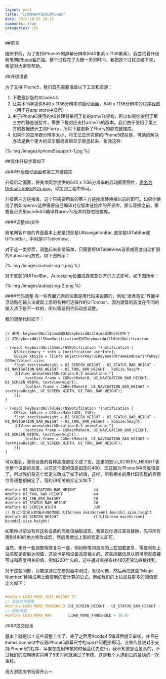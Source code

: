 ```yaml
---
layout: post
title: "让你的APP支持iPhone5"
date: 2012-10-05 16:18
comments: true
categories: iOS
---
```


##前言

国庆节前，为了支持iPhone5的屏幕分辨率(640象素 x 1136象素)，我尝试着升级粉笔网[iPhone客户端](http://itunes.apple.com/cn/app/fen-bi-wang/id551540593)。整个过程花了大概一天的时间，我把这个过程总结下来，希望对大家有帮助。

<!-- more -->

##升级准备

为了支持iPhone5，我们首先需要准备以下工具和资源：

 1. 下载最新版的XCode4.5
 2. 让美术同学提供640 x 1136分辨率的启动画面，640 x 1136分辨率的程序截图（用于在app store中显示）
 3. 由于iPhone5使用的A6处理器采用了新的armv7s架构，所以如果你使用了第三方的静态链接库，需要下载对应支持armv7s的版本。我们由于使用了第三方的数据统计工具Flurry，所以下载更新了Flurry的静态链接库。
 4. 如果你的显示器分辨率太小，将无法显示完整的iPhone5模拟器，可选的解决办法是换个更大的显示器或者把显示器竖起来，象我这样:

{% img /images/iphone5support-1.jpg %}

##具体升级步骤如下

####升级启动画面和第三方链接库

升级启动画面，将美术同学提供的640 x 1136分辨率的启动画面图片，命名为Default-568h@2x.png，添加到工程中即可。

升级第三方链接库，这个只需要用新的第三方链接库替换掉以前的即可。如果你使用了例如opencv这种需要自己编译对应版本链接库的开源库，那么替换之前，需要自己先用xcode4.5编译其armv7s版本的静态链接库。

####调整xib文件

粉笔网客户端的界面基本上都是顶部是UINavigationBar, 底部是UITabBar或UIToolBar，中间是UITableView。

对于这一类界面，调整起来非常简单，只需要将UITableView设置成高度自动扩展的Autosizing方式，如下图所示：

{% img /images/autosizing-1.png %}

对于底部的UIToolBar，Autosizing设置成靠底部对齐的方式即可。如下图所示：

{% img /images/autosizing-2.png %}

####代码调整
有一些界面元素的位置是用代码来设置的，例如“发表笔记”界面中浮动贴在输入法键盘上面的各种可选操作的UIToolbar。因为键盘的高度在不同的输入法下是不一样的，所以需要用代码动态调整。

我的调整代码如下：

``` objc

// 说明：keyboardWillShow函数和keyboardWillHide函数分别监听了
// UIKeyboardWillShowNotification和UIKeyboardWillHideNotification

- (void) keyboardWillShow:(NSNotification *)notification {
    NSDictionary * info = [notification userInfo];
    CGSize kbSize = [[info objectForKey:UIKeyboardFrameEndUserInfoKey] CGRectValue].size;
    float textViewHeight = UI_SCREEN_HEIGHT - UI_STATUS_BAR_HEIGHT - UI_NAVIGATION_BAR_HEIGHT - UI_TOOL_BAR_HEIGHT - kbSize.height;
    [UIView animateWithDuration:0.3 animations:^{
        _textView.frame = CGRectMake(0, UI_NAVIGATION_BAR_HEIGHT, UI_SCREEN_WIDTH, textViewHeight);
        _toolbar.frame = CGRectMake(0, UI_NAVIGATION_BAR_HEIGHT + textViewHeight, UI_SCREEN_WIDTH, UI_TOOL_BAR_HEIGHT);
    }];
}

- (void) keyboardWillHide:(NSNotification *)notification {
    CGSize kbSize = CGSizeMake(320, 216);
    float textViewHeight = UI_SCREEN_HEIGHT - UI_STATUS_BAR_HEIGHT - UI_NAVIGATION_BAR_HEIGHT - UI_TOOL_BAR_HEIGHT - kbSize.height;
    [UIView animateWithDuration:0.3 animations:^{
        _textView.frame = CGRectMake(0, UI_NAVIGATION_BAR_HEIGHT, UI_SCREEN_WIDTH, textViewHeight);
        _toolbar.frame = CGRectMake(0, UI_NAVIGATION_BAR_HEIGHT + textViewHeight, UI_SCREEN_WIDTH, UI_TOOL_BAR_HEIGHT);
    }];
}

```

可以看到，我将设备的各种高度都定义成了宏，这里的宏UI_SCREEN_HEIGHT表示整个设备的高度，以前这个宏的值是固定的480，现在因为iPhone5中高度值变了，所以我们将这个宏定义改成了如下的值，这样，所有相关的用代码实现的界面位置调整都搞定了。我的UI相关的宏定义如下：

``` objc
#define UI_NAVIGATION_BAR_HEIGHT        44
#define UI_TOOL_BAR_HEIGHT              44
#define UI_TAB_BAR_HEIGHT               49
#define UI_STATUS_BAR_HEIGHT            20
#define UI_SCREEN_WIDTH                 320
// 将以下宏定义的值从480改成[[UIScreen mainScreen] bounds].size.height
#define UI_SCREEN_HEIGHT                ([[UIScreen mainScreen] bounds].size.height)

```

如果你以前没有将这些设备的高度值抽取成宏，我建议你通过查找替换，先将所有用到480的地方修改成宏，然后再增加上面的宏定义即可。

当然，也有一些调整稍微复杂一些，例如粉笔网首页的上拉加载更多，需要判断上拉高度是否到达阈值，这些也是和设备高度相关的。这些阈值信息以前可能就直接写成和高度相关的值，例如220什么的，这些通过直接查找480还没法直接找到。

对于这些问题，只能是通过在模拟器中测试，发现问题，然后再把这些“Magic Number”替换成用上面提到的宏计算的公式。例如我们的上拉加载更多的阈值宏定义如下：

``` cpp

#define LOAD_MORE_TEXT_HEIGHT 77
// 显示文字阈值
#define LOAD_MORE_THRESHOLD (UI_SCREEN_HEIGHT - UI_STATUS_BAR_HEIGHT - UI_NAVIGATION_BAR_HEIGHT - UI_TAB_BAR_HEIGHT - LOAD_MORE_TEXT_HEIGHT)
// 刷新阈值
#define LOAD_MORE_MAX       (LOAD_MORE_THRESHOLD + 10.0)
```

####提交应用

基本上就是以上这些调整工作了，完了之后用Xcode4.5编译后提交审核，并且在itunes connect中设置iPhone5屏幕尺寸的app介绍截图即可。业界传言说对于支持iPhone5的程序，苹果在应用审核的时候会优先进行，我不知道是否是真的，不过我们的应用确实只用了5天时间就通过了审核，这是我个人遇到过的最快的一次审核。

祝大家国庆节玩得开心～

